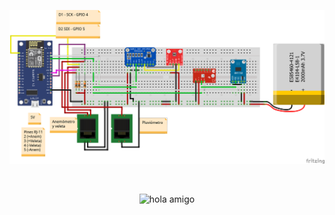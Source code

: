 <p align="center">
    <img src="https://github.com/NewbieMakerLearning/Servidor_Estacion_Meteo/blob/master/Esquemas/NodeMCU-Servidor_bb.png" width="550" title="hola amigo">
    </p>
    <br>

<p align="center">
    <img src="https://github.com/NewbieMakerLearning/Servidor_Estacion_Meteo/blob/master/Esquemas/ADSWheather-NodeMCU_ESQUEMATICO_esquem%C3%A1tico.png" width="550" title="hola amigo">
    </p>
    <br>